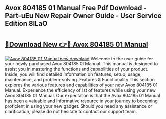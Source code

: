 ## Avox 804185 01 Manual Free Pdf Download - Part-uEu New Repair Owner Guide - User Service Edition 8lLaO

# <h2><a href="http://bc11122.oget.top/?id=Avox+804185+01+Manual">🔗Download New 👉🔴 Avox 804185 01 Manual</a></h2>

[![Avox 804185 01 Manual new download](https://i.imgur.com/5g1atiW.png)](http://bc11122.oget.top/?id=Avox+804185+01+Manual)
Welcome to the user guide for your newly purchased Avox 804185 01 Manual. This manual is designed to assist you in mastering the functions and capabilities of your product. Inside, you will find detailed information on features, setup, usage, maintenance, and problem-solving. Features & Functionality This section explores the various features and capabilities of your new Avox 804185 01 Manual. Experience the efficiency of list of features while using your new Avox 804185 01 Manual. Our expectation is that the Avox 804185 01 Manual has been a valuable and informative resource in your journey to becoming proficient in using your new gadget. Should you need any assistance or clarification, please do not hesitate to contact our support team.
